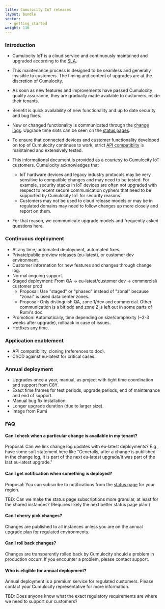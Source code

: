 ```yaml
---
title: Cumulocity IoT releases
layout: bundle
sector:
  - getting_started
weight: 110
---
```


### Introduction

* Cumulocity IoT is a cloud service and continuously maintained and upgraded according to the [SLA](...).
* This maintenance process is designed to be seamless and generally invisible to customers. The timing and content of upgrades are at the discretion of Cumulocity.
* As soon as new features and improvements have passed Cumulocity quality assurance, they are gradually made available to customers inside their tenants.
* Benefit is quick availability of new functionality and up to date security and bug fixes.
* New or changed functionality is communicated through the [change logs](https://cumulocity.com/docs/change-logs/). Upgrade time slots can be seen on the [status pages](https://status.cumulocity.com).

* To ensure that connected devices and customer functionality developed on top of Cumulocity continues to work, strict [API compatiblity](https://cumulocity.com/docs/concepts/compatibility-policy/) is maintained and extensively tested.
* This informational document is provided as a courtesy to Cumulocity IoT customers. Cumulocity acknowledges that
  * IoT hardware devices and legacy industry protocols may be very sensitive to compatible changes and may need to be tested. For example, security stacks in IoT devices are often not upgraded with respect to recent secure communication cyphers that need to be supported by Cumulocity IoT for security reasons.
  * Customers may not be used to cloud release models or may be in regulated domains may need to follow changes up more closely and report on them.
* For that reason, we communicate upgrade models and frequently asked questions here.


### Continuous deployment

* At any time, automated deployment, automated fixes.
* Private/public preview releases (eu-latest), or customer dev environment.
* Customer information for new features and changes through change log.
* Normal ongoing support.
* Staged deployment: From QA -> eu-latest/customer dev -> commercial/ customer prod
  * Proposal: Use "staged" or "phased" instead of "zonal" because "zonal" is used data center zones.
  * Proposal: Only distinguish QA, zone 1/dev and commercial. Other communication is a bit odd and zone 2 is left out in some parts of Rumi's doc.
* Promotion: Automatically, time depending on size/complexity (~2-3 weeks after upgrade), rollback in case of issues.
* Hotfixes any time.

### Application enablement

* API compatibility, cloning (references to doc).
* CI/CD against eu-latest for critical cases.

### Annual deployment

* Upgrades once a year, manual, as project with tight time coordination and support from C8Y.
* Exact time frames for test periods, upgrade periods, end of maintenance and end of support.
* Manual bug fix installation.
* Longer upgrade duration (due to larger size).
* Image from Rumi


### FAQ

#### Can I check when a particular change is available in my tenant?

Proposal: Can we link change log updates with eu-latest deployments? E.g., have some soft statement here like "Generally, after a change is published in the change log, it is part of the next eu-latest upgrade/it was part of the last eu-latest upgrade."

#### Can I get notification when something is deployed?

Proposal: You can subscribe to notifications from the [status page](https://status.cumulocity.com) for your region.

TBD: Can we make the status page subscriptions more granular, at least for the shared instances? (Requires likely the next better status page plan.)

#### Can I cherry pick changes?

Changes are published to all instances unless you are on the annual upgrade plan for regulated environments.

#### Can I roll back changes?

Changes are transparently rolled back by Cumulocity should a problem in production occurr. If you encounter a problem, please contact support.


#### Who is eligible for annual deployment?

Annual deployment is a premium service for regulated customers. Please contact your Cumulocity representative for more information.

TBD: Does anyone know what the exact regulatory requirements are where we need to support our customers?

